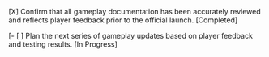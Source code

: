 [X] Confirm that all gameplay documentation has been accurately reviewed and reflects player feedback prior to the official launch. [Completed]

[- [ ] Plan the next series of gameplay updates based on player feedback and testing results. [In Progress]